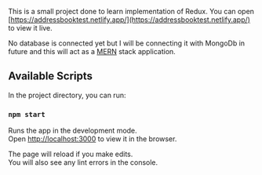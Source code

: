 This is a small project done to learn implementation of Redux.
You can open [https://addressbooktest.netlify.app/](https://addressbooktest.netlify.app/) to view it live.

No database is connected yet but I will be connecting it with MongoDb in future and this will act as a [MERN](https://medium.com/@digimktg/what-is-mern-stack-9c867dbad302) stack application.

## Available Scripts

In the project directory, you can run:

### `npm start`

Runs the app in the development mode.<br />
Open [http://localhost:3000](http://localhost:3000) to view it in the browser.

The page will reload if you make edits.<br />
You will also see any lint errors in the console.
